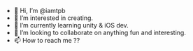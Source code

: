 - 👋 Hi, I’m @iamtpb
- 👀 I’m interested in creating.
- 🌱 I’m currently learning unity & iOS dev.
- 💞️ I’m looking to collaborate on anything fun and interesting.
- 📫 How to reach me ??

<!---
iamtpb/iamtpb is a ✨ special ✨ repository because its `README.md` (this file) appears on your GitHub profile.
You can click the Preview link to take a look at your changes.
--->
